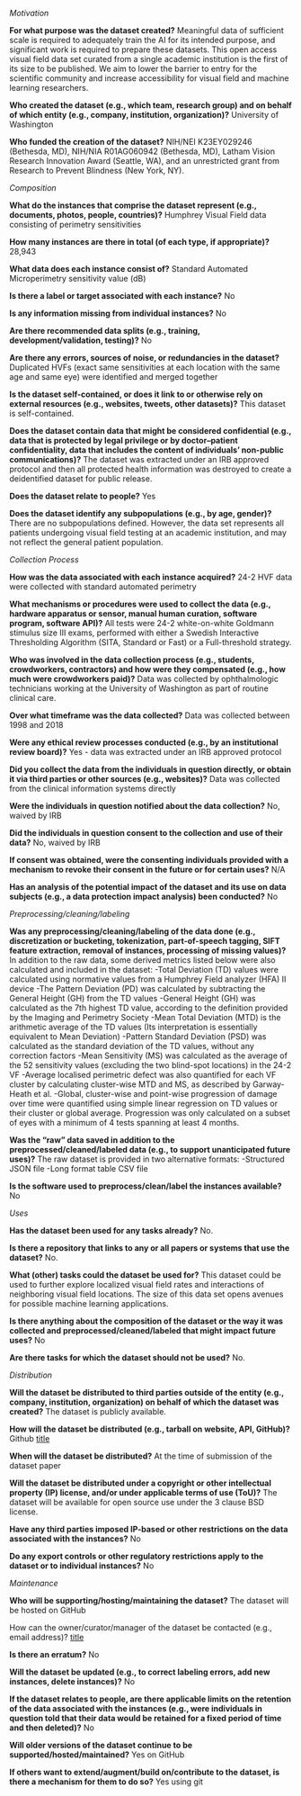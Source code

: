 *Motivation*

**For what purpose was the dataset created?**
Meaningful data of sufficient scale is required to adequately train the AI for its intended purpose, and significant work is required to prepare these datasets. This open access visual field data set curated from a single academic institution is the first of its size to be published. We aim to lower the barrier to entry for the scientific community and increase accessibility for visual field and machine learning researchers. 

**Who created the dataset (e.g., which team, research group) and on behalf of which entity (e.g., company, institution, organization)?**
University of Washington

**Who funded the creation of the dataset?**
NIH/NEI K23EY029246 (Bethesda, MD), NIH/NIA R01AG060942 (Bethesda, MD), Latham Vision Research Innovation Award (Seattle, WA), and an unrestricted grant from Research to Prevent Blindness (New York, NY).


*Composition*

**What do the instances that comprise the dataset represent (e.g., documents, photos, people, countries)?**
Humphrey Visual Field data consisting of perimetry sensitivities 

**How many instances are there in total (of each type, if appropriate)?**
28,943

**What data does each instance consist of?** 
Standard Automated Microperimetry sensitivity value (dB) 
 
**Is there a label or target associated with each instance?**
No 

**Is any information missing from individual instances?**
No

**Are there recommended data splits (e.g., training, development/validation, testing)?**
No

**Are there any errors, sources of noise, or redundancies in the dataset?** 
Duplicated HVFs (exact same sensitivities at each location with the same age and same eye) were identified and merged together

**Is the dataset self-contained, or does it link to or otherwise rely on external resources (e.g., websites, tweets, other datasets)?**
This dataset is self-contained. 

**Does the dataset contain data that might be considered confidential (e.g., data that is protected by legal privilege or by doctor–patient confidentiality, data that includes the content of individuals’ non-public communications)?** 
The dataset was extracted under an IRB approved protocol and then all protected health information was destroyed to create a deidentified dataset for public release. 

**Does the dataset relate to people?**
Yes

**Does the dataset identify any subpopulations (e.g., by age, gender)?**
There are no subpopulations defined. However, the data set represents all patients undergoing visual field testing at an academic institution, and may not reflect the general patient population.


*Collection Process* 

**How was the data associated with each instance acquired?** 
24-2 HVF data were collected with standard automated perimetry 

**What mechanisms or procedures were used to collect the data (e.g., hardware apparatus or sensor, manual human curation, software program, software API)?** 
All tests were 24-2 white-on-white Goldmann stimulus size III exams, performed with either a Swedish Interactive Thresholding Algorithm (SITA, Standard or Fast) or a Full-threshold strategy. 

**Who was involved in the data collection process (e.g., students, crowdworkers, contractors) and how were they compensated (e.g., how much were crowdworkers paid)?**
Data was collected by ophthalmologic technicians working at the University of Washington as part of routine clinical care.  

**Over what timeframe was the data collected?**
Data was collected between 1998 and 2018

**Were any ethical review processes conducted (e.g., by an institutional review board)?**
Yes - data was extracted under an IRB approved protocol 

**Did you collect the data from the individuals in question directly, or obtain it via third parties or other sources (e.g., websites)?**
Data was collected from the clinical information systems directly 

**Were the individuals in question notified about the data collection?** 
No, waived by IRB

**Did the individuals in question consent to the collection and use of their data?**
No, waived by IRB

**If consent was obtained, were the consenting individuals provided with a mechanism to revoke their consent in the future or for certain uses?** 
N/A

**Has an analysis of the potential impact of the dataset and its use on data subjects (e.g., a data protection impact analysis) been conducted?**
No


*Preprocessing/cleaning/labeling*

**Was any preprocessing/cleaning/labeling of the data done (e.g., discretization or bucketing, tokenization, part-of-speech tagging, SIFT feature extraction, removal of instances, processing of missing values)?** 
In addition to the raw data, some derived metrics listed below were also calculated and included in the dataset:
-Total Deviation (TD) values were calculated using normative values from a Humphrey Field analyzer (HFA) II device
-The Pattern Deviation (PD) was calculated by subtracting the General Height (GH) from the TD values
-General Height (GH) was calculated as the 7th highest TD value, according to the definition provided by the Imaging and Perimetry Society
-Mean Total Deviation (MTD) is the arithmetic average of the TD values (Its interpretation is essentially equivalent to Mean Deviation)
-Pattern Standard Deviation (PSD) was calculated as the standard deviation of the TD values, without any correction factors
-Mean Sensitivity (MS) was calculated as the average of the 52 sensitivity values (excluding the two blind-spot locations) in the 24-2 VF
-Average localised perimetric defect was also quantified for each VF cluster by calculating cluster-wise MTD and MS, as described by Garway-Heath et al.
-Global, cluster-wise and point-wise progression of damage over time were quantified using simple linear regression on TD values or their cluster or global average. Progression was only calculated on a subset of eyes with a minimum of 4 tests spanning at least 4 months.

**Was the “raw” data saved in addition to the preprocessed/cleaned/labeled data (e.g., to support unanticipated future uses)?** 
The raw dataset is provided in two alternative formats: 
-Structured JSON file
-Long format table CSV file 

**Is the software used to preprocess/clean/label the instances available?**
No


*Uses*

**Has the dataset been used for any tasks already?** 
No.

**Is there a repository that links to any or all papers or systems that use the dataset?** 
No.

**What (other) tasks could the dataset be used for?**
This dataset could be used to further explore localized visual field rates and interactions of neighboring visual field locations. The size of this data set opens avenues for possible machine learning applications.

**Is there anything about the composition of the dataset or the way it was collected and preprocessed/cleaned/labeled that might impact future uses?**
No

**Are there tasks for which the dataset should not be used?**
No.


*Distribution*

**Will the dataset be distributed to third parties outside of the entity (e.g., company, institution, organization) on behalf of which the dataset was created?**
The dataset is publicly available.

**How will the dataset be distributed (e.g., tarball on website, API, GitHub)?**
Github [title](https://github.com/uw-biomedical-ml/uwhvf) 

**When will the dataset be distributed?**
At the time of submission of the dataset paper

**Will the dataset be distributed under a copyright or other intellectual property (IP) license, and/or under applicable terms of use (ToU)?**
The dataset will be available for open source use under the 3 clause BSD license.

**Have any third parties imposed IP-based or other restrictions on the data associated with the instances?**
No

**Do any export controls or other regulatory restrictions apply to the dataset or to individual instances?** 
No


*Maintenance*

**Who will be supporting/hosting/maintaining the dataset?**
The dataset will be hosted on GitHub

How can the owner/curator/manager of the dataset be contacted (e.g., email address)?
[title](http://comp.ophthalmology.edu)

**Is there an erratum?** 
No

**Will the dataset be updated (e.g., to correct labeling errors, add new instances, delete instances)?**
No

**If the dataset relates to people, are there applicable limits on the retention of the data associated with the instances (e.g., were individuals in question told that their data would be retained for a fixed period of time and then deleted)?**
No

**Will older versions of the dataset continue to be supported/hosted/maintained?**
Yes on GitHub

**If others want to extend/augment/build on/contribute to the dataset, is there a mechanism for them to do so?**
Yes using git
